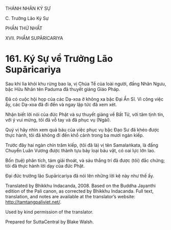 THÁNH NHÂN KÝ SỰ

C. Trưởng Lão Ký Sự

PHẦN THỨ NHẤT

XVII. PHẨM SUPĀRICARIYA

# 161\. Ký Sự về Trưởng Lão Supāricariya

Sau khi lìa khỏi khu rừng bao la, vị Chúa Tể của loài người, đấng Nhân Ngưu, bậc Hữu Nhãn tên Paduma đã thuyết giảng Giáo Pháp.

Đã có cuộc hội họp của các Dạ-xoa ở không xa bậc Đại Ẩn Sĩ. Vì công việc ấy, các Dạ-xoa đã đi đến và ngay lập tức đã xem xét.

Nhận biết lời nói của đức Phật và sự thuyết giảng về Bất Tử, với tâm tịnh tín, với ý vui mừng, tôi đã vỗ tay và đã phục vụ (Ngài).

Quý vị hãy nhìn xem quả báu của việc phục vụ bậc Đạo Sư đã khéo được thực hành, tôi đã không đi đến khổ cảnh trong ba mươi ngàn kiếp.

Trước đây hai ngàn chín trăm kiếp, (tôi đã là) vị tên Samalaṅkata, là đấng Chuyển Luân Vương được thành tựu bảy loại báu vật, có oai lực lớn lao.

Bốn (tuệ) phân tích, tám giải thoát, và sáu thắng trí đã được (tôi) đắc chứng; tôi đã thực hành lời dạy của đức Phật.

Đại đức trưởng lão Supāricariya đã nói lên những lời kệ này như thế ấy.

Translated by Bhikkhu Indacanda, 2008. Based on the Buddha Jayanthi edition of the Pali canon, as corrected by Bhikkhu Indacanda. Full text, translation, and notes are available at the translator’s website: http://tamtangpaliviet.net/.

Used by kind permission of the translator.

Prepared for SuttaCentral by Blake Walsh.